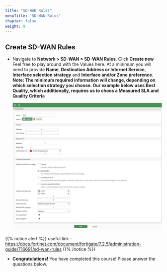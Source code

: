 ```yaml
---
title: "SD-WAN Rules"
menuTitle: "SD-WAN Rules"
chapter: false
weight: 9
---
```


## Create SD-WAN Rules

* Navigate to **Network > SD-WAN > SD-WAN Rules**.  Click **Create new**  Feel free to play around with the Values here.  At a minimum you will need to provide **Name**, **Destination Address or Internet Service**, **Interface selection strategy** and **Interface and/or Zone preference**.  **Note: The minimum required information will change, depending on which selection strategy you choose.  Our example below uses Best Quality, which additionally, requires us to choos a Measured SLA and Quality Criteria**

    ![oci-rule](oci-rule.png)

{{% notice alert %}} useful link - https://docs.fortinet.com/document/fortigate/7.2.5/administration-guide/716691/sd-wan-rules {{% /notice %}}

* **Congratulations!** You have completed this course!  Please answer the questions below.